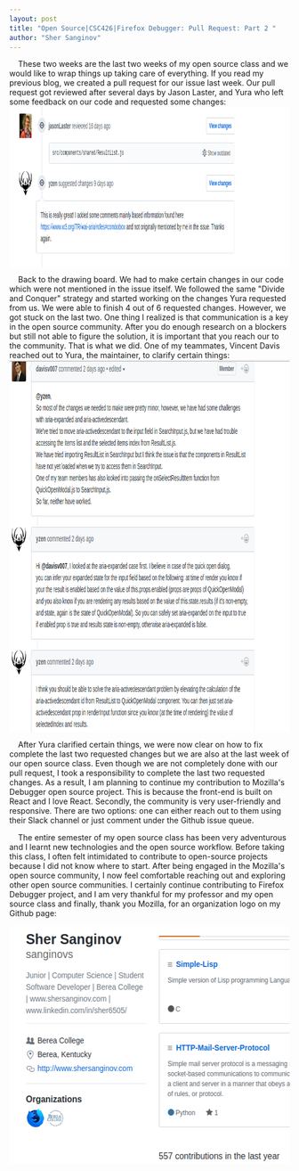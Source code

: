 ```yaml
---
layout: post
title: "Open Source|CSC426|Firefox Debugger: Pull Request: Part 2 "
author: "Sher Sanginov"
---
```


&nbsp;&nbsp;&nbsp;&nbsp;These two weeks are the last two weeks of my open source class and we would like to wrap things up taking care of everything. If you read my previous blog, we created a pull request for our issue last week. Our pull request got reviewed after several days by Jason Laster, and Yura who left some feedback on our code and requested some changes:
<img class="img-responsive" src="/assets/img/feebbak.png" alt="Drawing" style="width: 991px; height: 288px; display: block; float:center; ">

&nbsp;&nbsp;&nbsp;&nbsp;Back to the drawing board. We had to make certain changes in our code which were not mentioned in the issue itself. We followed the same "Divide and Conquer" strategy and started working on the changes Yura requested from us. We were able to finish 4 out of 6 requested changes. However, we got stuck on the last two. One thing I realized is that communication is a key in the open source community. After you do enough research on a blockers but still not able to figure the solution, it is important that you reach our to the community. That is what we did. One of my teammates, Vincent Davis reached out to Yura, the maintainer, to clarify certain things: <br>
<img class="img-responsive" src="/assets/img/ans.png" alt="Drawing" style="width: 879px; height: 668px; display: block; text-align:center; ">

&nbsp;&nbsp;&nbsp;&nbsp;After Yura clarified certain things, we were now clear on how to fix complete the last two requested changes but we are also at the last week of our open source class. Even though we are not completely done with our pull request, I took a responsibility to complete the last two requested changes. As a result, I am planning to continue my contribution to Mozilla's Debugger open source project. This is because the front-end is built on React and I love React. Secondly, the community is very user-friendly and responsive. There are two options: one can either reach out to them using their Slack channel or just comment under the Github issue queue.

&nbsp;&nbsp;&nbsp;&nbsp;The entire semester of my open source class has been very adventurous and I learnt new technologies and the open source workflow. Before taking this class, I often felt intimidated to contribute to open-source projects because I did not know where to start. After being engaged in the Mozilla's open source community, I now feel comfortable reaching out and exploring other open source communities. I certainly continue contributing to Firefox Debugger project, and I am very thankful for my professor and my open source class and finally, thank you Mozilla, for an organization logo on my Github page:<br>

<img class="img-responsive" src="/assets/img/mozilla.png" alt="Drawing" style="width: 534px; height: 428px; display: block; float:center; ">
